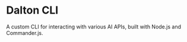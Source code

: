 # Dalton CLI

A custom CLI for interacting with various AI APIs, built with Node.js and Commander.js.
